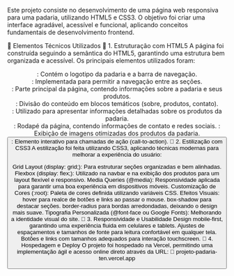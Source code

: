 Este projeto consiste no desenvolvimento de uma página web responsiva para uma padaria, utilizando HTML5 e CSS3. O objetivo foi criar uma interface agradável, acessível e funcional, aplicando conceitos fundamentais de desenvolvimento frontend.

🔹 Elementos Técnicos Utilizados
📌 1. Estruturação com HTML5
A página foi construída seguindo a semântica do HTML5, garantindo uma estrutura bem organizada e acessível. Os principais elementos utilizados foram:

<header>: Contém o logotipo da padaria e a barra de navegação.
<nav>: Implementada para permitir a navegação entre as seções.
<main>: Parte principal da página, contendo informações sobre a padaria e seus produtos.
<section>: Divisão do conteúdo em blocos temáticos (sobre, produtos, contato).
<article>: Utilizado para apresentar informações detalhadas sobre os produtos da padaria.
<footer>: Rodapé da página, contendo informações de contato e redes sociais.
<img>: Exibição de imagens otimizadas dos produtos da padaria.
<button>: Elemento interativo para chamadas de ação (call-to-action).
🎨 2. Estilização com CSS3
A estilização foi feita utilizando CSS3, aplicando técnicas modernas para melhorar a experiência do usuário:

Grid Layout (display: grid;): Para estruturar seções organizadas e bem alinhadas.
Flexbox (display: flex;): Utilizado na navbar e na exibição dos produtos para um layout flexível e responsivo.
Media Queries (@media): Responsividade aplicada para garantir uma boa experiência em dispositivos móveis.
Customização de Cores (:root): Paleta de cores definida utilizando variáveis CSS.
Efeitos Visuais:
hover para realce de botões e links ao passar o mouse.
box-shadow para destacar seções.
border-radius para bordas arredondadas, deixando o design mais suave.
Tipografia Personalizada (@font-face ou Google Fonts): Melhorando a identidade visual do site.
🔄 3. Responsividade e Usabilidade
Design mobile-first, garantindo uma experiência fluida em celulares e tablets.
Ajustes de espaçamentos e tamanhos de fonte para leitura confortável em qualquer tela.
Botões e links com tamanhos adequados para interação touchscreen.
🚀 4. Hospedagem e Deploy
O projeto foi hospedado na Vercel, permitindo uma implementação ágil e acesso online direto através da URL:
🔗 projeto-padaria-ten.vercel.app
